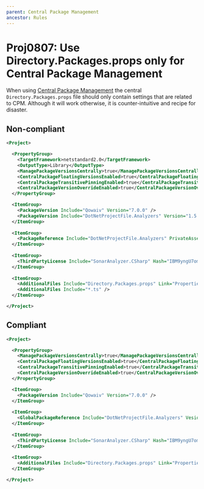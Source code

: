 ```yaml
---
parent: Central Package Management
ancestor: Rules
---
```


# Proj0807: Use Directory.Packages.props only for Central Package Management
When using [Central Package Management](Proj0800.md) the central `Directory.Packages.props`
file should only contain settings that are related to CPM. Although it will
work otherwise, it is counter-intuitive and recipe for disaster.

## Non-compliant
``` xml
<Project>

  <PropertyGroup>
    <TargetFramework>netstandard2.0</TargetFramework>
    <OutputType>Library</OutputType>
    <ManagePackageVersionsCentrally>true</ManagePackageVersionsCentrally>
    <CentralPackageFloatingVersionsEnabled>true</CentralPackageFloatingVersionsEnabled>
    <CentralPackageTransitivePinningEnabled>true</CentralPackageTransitivePinningEnabled>
    <CentralPackageVersionOverrideEnabled>true</CentralPackageVersionOverrideEnabled>
  </PropertyGroup>

  <ItemGroup>
    <PackageVersion Include="Qowaiv" Version="7.0.0" />
    <PackageVersion Include="DotNetProjectFile.Analyzers" Version="1.5.8" />
  </ItemGroup>
  
  <ItemGroup>
    <PackageReference Include="DotNetProjectFile.Analyzers" PrivateAssets="all" />
  </ItemGroup>
  
  <ItemGroup>
    <ThirdPartyLicense Include="SonarAnalyzer.CSharp" Hash="IBM9yngU7omFyJOMSFSy0w" />
  </ItemGroup>
    
  <ItemGroup>
    <AdditionalFiles Include="Directory.Packages.props" Link="Properties/Directory.Packages.props" />
    <AdditionalFiles Include="*.ts" />
  </ItemGroup>

</Project>
```

## Compliant
``` xml
<Project>

  <PropertyGroup>
    <ManagePackageVersionsCentrally>true</ManagePackageVersionsCentrally>
    <CentralPackageFloatingVersionsEnabled>true</CentralPackageFloatingVersionsEnabled>
    <CentralPackageTransitivePinningEnabled>true</CentralPackageTransitivePinningEnabled>
    <CentralPackageVersionOverrideEnabled>true</CentralPackageVersionOverrideEnabled>
  </PropertyGroup>

  <ItemGroup>
    <PackageVersion Include="Qowaiv" Version="7.0.0" />
  </ItemGroup>
    
  <ItemGroup>
    <GlobalPackageReference Include="DotNetProjectFile.Analyzers" Vesion="1.5.8" />
  </ItemGroup>
  
  <ItemGroup>
    <ThirdPartyLicense Include="SonarAnalyzer.CSharp" Hash="IBM9yngU7omFyJOMSFSy0w" />
  </ItemGroup>
  
  <ItemGroup>
    <AdditionalFiles Include="Directory.Packages.props" Link="Properties/Directory.Packages.props" />
  </ItemGroup>

</Project>
```
